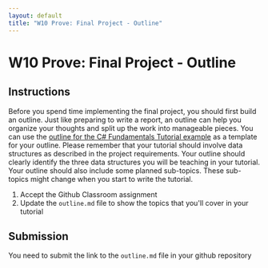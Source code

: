 ```yaml
---
layout: default
title: "W10 Prove: Final Project - Outline"
---
```


# W10 Prove: Final Project - Outline
## Instructions
Before you spend time implementing the final project, you should first build an outline. Just like preparing to write a report, an outline can help you organize your thoughts and split up the work into manageable pieces. You can use the [outline for the C# Fundamentals Tutorial example](https://github.com/byui-cse/cse212-csharp/blob/master/CSharpFundamentals/outline.md) as a template for your outline. Please remember that your tutorial should involve data structures as described in the project requirements. Your outline should clearly identify the three data structures you will be teaching in your tutorial. Your outline should also include some planned sub-topics. These sub-topics might change when you start to write the tutorial.

1. Accept the Github Classroom assignment
3. Update the `outline.md` file to show the topics that you'll cover in your tutorial

## Submission
You need to submit the link to the `outline.md` file in your github repository